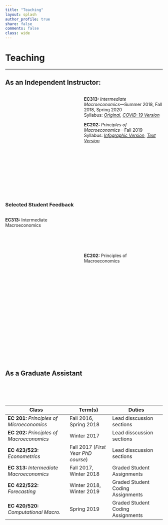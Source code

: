 ```yaml
---
title: "Teaching" 
layout: splash
author_profile: true
share: false 
comments: false
class: wide 
---
```



# Teaching
---

## As an Independent Instructor:


<div id="htmlwidget-5a79b148963a8dbf44db" style="width:50%;height:350px;float:left" class="highchart html-widget"></div>

<script type="application/json" data-for="htmlwidget-5a79b148963a8dbf44db">{"x":{"hc_opts":{"title":{"text":"Instructional Quality by Course","margin":20,"align":"left"},"yAxis":{"title":{"text":null}},"credits":{"enabled":false},"exporting":{"enabled":false},"plotOptions":{"series":{"label":{"enabled":false},"turboThreshold":0},"treemap":{"layoutAlgorithm":"squarified"}},"xAxis":{"categories":["EC 313 Summer 2018","EC 313 Fall 2018","EC 313 Spring 2020","EC 202 Fall 2019"],"title":"Classes"},"series":[{"data":[4,4,4.6,4.6],"name":"My_Score"},{"data":[4,4,4,3.9],"name":"Historic_Average"}],"chart":{"type":"column"}},"theme":{"chart":{"backgroundColor":"transparent"}},"conf_opts":{"global":{"Date":null,"VMLRadialGradientURL":"http =//code.highcharts.com/list(version)/gfx/vml-radial-gradient.png","canvasToolsURL":"http =//code.highcharts.com/list(version)/modules/canvas-tools.js","getTimezoneOffset":null,"timezoneOffset":0,"useUTC":true},"lang":{"contextButtonTitle":"Chart context menu","decimalPoint":".","downloadJPEG":"Download JPEG image","downloadPDF":"Download PDF document","downloadPNG":"Download PNG image","downloadSVG":"Download SVG vector image","drillUpText":"Back to {series.name}","invalidDate":null,"loading":"Loading...","months":["January","February","March","April","May","June","July","August","September","October","November","December"],"noData":"No data to display","numericSymbols":["k","M","G","T","P","E"],"printChart":"Print chart","resetZoom":"Reset zoom","resetZoomTitle":"Reset zoom level 1:1","shortMonths":["Jan","Feb","Mar","Apr","May","Jun","Jul","Aug","Sep","Oct","Nov","Dec"],"thousandsSep":" ","weekdays":["Sunday","Monday","Tuesday","Wednesday","Thursday","Friday","Saturday"]}},"type":"chart","fonts":[],"debug":false},"evals":[],"jsHooks":[]}</script>
<script type="application/htmlwidget-sizing" data-for="htmlwidget-5a79b148963a8dbf44db">{"viewer":{"width":"400px","height":"350px","padding":0,"fill":false},"browser":{"width":"400px","height":"350px","padding":0,"fill":false}}</script>


<div style="width:50%; height:500px;float:right"> 

**EC313:** *Intermediate Macroeconomics*&mdash;Summer 2018, Fall 2018, Spring 2020  
   Syllabus: [*Original*](../images/EC313_F2018.pdf), [*COVID-19 Version*](../images/EC313_SP20.pdf)
   
**EC202:** *Principles of Macroeconomics*&mdash;Fall 2019  
  Syllabus: [*Infographic Version*](../images/ec202-fall2019_40286598.pdf), [*Text Version*](../images/EC202_F19.pdf)
  
</div> 




### Selected Student Feedback

<div style="width:50%; height:500px;float:left"> 

**EC313:** Intermediate Macroeconomics  


</div> 

<div style="width:50%; height:500px;float:right"> 

**EC202:** Principles of Macroeconomics   


</div> 

  
## As a Graduate Assistant 

| **Class** |  **Term(s)** | **Duties** |
|---|---|---|
|**EC 201:** *Principles of Microeconomics*| Fall 2016, Spring 2018 | Lead disscussion sections |  
|**EC 202:** *Principles of Macroeconomics* | Winter 2017 | Lead disscussion sections |  
|**EC 423/523:** *Econometrics*  | Fall 2017  (*First Year PhD course*) | Lead disscussion sections |   
|**EC 313:** *Intermediate Macroeconomics* | Fall 2017, Winter 2018| Graded Student Assignments |
|**EC 422/522:** *Forecasting* | Winter 2018, Winter 2019 | Graded Student Coding Assignments |
|**EC 420/520:** *Computational Macro.* | Spring 2019| Graded Student Coding Assignments |

